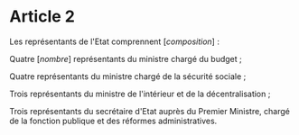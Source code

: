 # Article 2

Les représentants de l'Etat comprennent [*composition*] :

Quatre [*nombre*] représentants du ministre chargé du budget ;

Quatre représentants du ministre chargé de la sécurité sociale ;

Trois représentants du ministre de l'intérieur et de la décentralisation ;

Trois représentants du secrétaire d'Etat auprès du Premier Ministre, chargé de la fonction publique et des réformes administratives.
